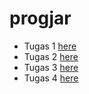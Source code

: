 # progjar

- Tugas 1 [here](https://github.com/amandaslwa/progjar/tree/main/Tugas%201)
- Tugas 2 [here](https://github.com/amandaslwa/progjar/tree/main/Tugas%202)
- Tugas 3 [here](https://github.com/amandaslwa/progjar/tree/main/Tugas%203)
- Tugas 4 [here](https://github.com/amandaslwa/progjar/tree/main/Tugas%204)
